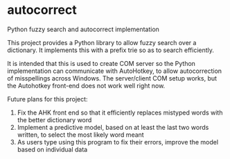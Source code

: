 # autocorrect
Python fuzzy search and autocorrect implementation

This project provides a Python library to allow fuzzy search over a dictionary. It implements this with a prefix trie so as to search efficiently.

It is intended that this is used to create COM server so the Python implementation can communicate with AutoHotkey, to allow autocorrection of misspellings across Windows. The server/client COM setup works, but the Autohotkey front-end does not work well right now.

Future plans for this project:
1. Fix the AHK front end so that it efficiently replaces mistyped words with the better dictionary word
2. Implement a predictive model, based on at least the last two words written, to select the most likely word meant
3. As users type using this program to fix their errors, improve the model based on individual data
